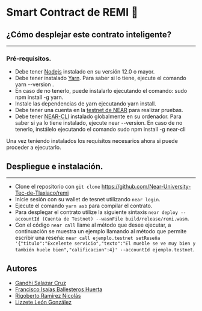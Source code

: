 # Smart Contract de REMI :briefcase:

## ¿Cómo desplejar este contrato inteligente?
---
### Pré-requisitos.
* Debe tener [Nodejs](https://nodejs.org/en/) instalado en su versión 12.0 o mayor.
* Debe tener instalado [Yarn](https://yarnpkg.com/). Para saber si lo tiene, ejecute el comando yarn --version . 
* En caso de no tenerlo, puede instalarlo ejecutando el comando: sudo npm install -g yarn.
* Instale las dependencias de yarn ejecutando yarn install.
* Debe tener una cuenta en la [testnet de NEAR](https://wallet.testnet.near.org/) para realizar pruebas.
* Debe tener [NEAR-CLI](https://github.com/near/near-cli) instalado globalmente en su ordenador. Para saber si ya lo tiene instalado, ejecute near --version. En caso de no tenerlo, instálelo ejecutando el comando sudo npm install -g near-cli 

Una vez teniendo instalados los requisitos necesarios ahora si puede proceder a ejecutarlo. 

## Despliegue e instalación.
---
* Clone el repositorio con ``git clone`` https://github.com/Near-University-Tec-de-Tlaxiaco/remi 
* Inicie sesión con su wallet de tesnet utilizando ``near login``.
* Ejecute el comando ``yarn asb`` para compilar el contrato.
* Para desplegar el contrato utilize la siguiente sintaxis ``near deploy --accountId (Cuenta de Testnet) --wasnFile build/release/remi.wasm``.
* Con el código ``near call`` llame al método que desee ejecutar, a continuación se muestra un ejemplo llamando al método que permite escribir una reseña: ``near call ejemplo.testnet setReseña '{"titulo":"Excelente servicio","texto":"El mueble se ve muy bien y también huele bien","calificacion":4}' --accountId ejemplo.testnet``.


## Autores

- [Gandhi Salazar Cruz](https://github.com/Band-hi)
- [Francisco Isaías Ballesteros Huerta](https://github.com/IsaHuerta23)
- [Rigoberto Ramírez Nicolás](https://github.com/Rigoberto2001)
- [Lizzete León González](https://github.com/Lissete7)
